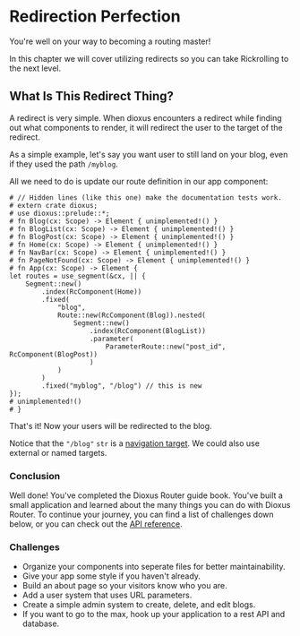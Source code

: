 # Redirection Perfection
You're well on your way to becoming a routing master!

In this chapter we will cover utilizing redirects so you can take Rickrolling to
the next level.

## What Is This Redirect Thing?
A redirect is very simple. When dioxus encounters a redirect while finding out
what components to render, it will redirect the user to the target of the
redirect.

As a simple example, let's say you want user to still land on your blog, even
if they used the path `/myblog`.

All we need to do is update our route definition in our app component:
```rust,no_run
# // Hidden lines (like this one) make the documentation tests work.
# extern crate dioxus;
# use dioxus::prelude::*;
# fn Blog(cx: Scope) -> Element { unimplemented!() }
# fn BlogList(cx: Scope) -> Element { unimplemented!() }
# fn BlogPost(cx: Scope) -> Element { unimplemented!() }
# fn Home(cx: Scope) -> Element { unimplemented!() }
# fn NavBar(cx: Scope) -> Element { unimplemented!() }
# fn PageNotFound(cx: Scope) -> Element { unimplemented!() }
# fn App(cx: Scope) -> Element {
let routes = use_segment(&cx, || {
    Segment::new()
        .index(RcComponent(Home))
        .fixed(
            "blog",
            Route::new(RcComponent(Blog)).nested(
                Segment::new()
                    .index(RcComponent(BlogList))
                    .parameter(
                        ParameterRoute::new("post_id", RcComponent(BlogPost))
                    )
            )
        )
        .fixed("myblog", "/blog") // this is new
});
# unimplemented!()
# }
```

That's it! Now your users will be redirected to the blog.

Notice that the `"/blog"` `str` is a [navigation target](./navigation-targets.md).
We could also use external or named targets.

### Conclusion
Well done! You've completed the Dioxus Router guide book. You've built a small
application and learned about the many things you can do with Dioxus Router.
To continue your journey, you can find a list of challenges down below, or you
can check out the [API reference](https://docs.rs/dioxus-router/).

### Challenges
- Organize your components into seperate files for better maintainability.
- Give your app some style if you haven't already.
- Build an about page so your visitors know who you are.
- Add a user system that uses URL parameters.
- Create a simple admin system to create, delete, and edit blogs.
- If you want to go to the max, hook up your application to a rest API and database.
